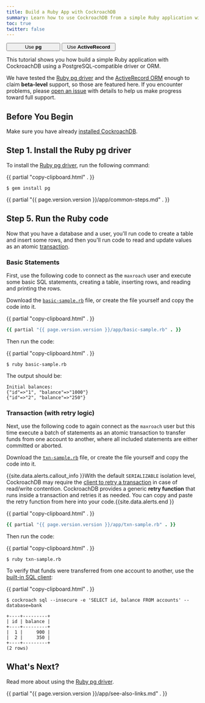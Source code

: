 ```yaml
---
title: Build a Ruby App with CockroachDB
summary: Learn how to use CockroachDB from a simple Ruby application with the pg client driver.
toc: true
twitter: false
---
```


<div class="filters filters-big clearfix">
    <a href="build-a-ruby-app-with-cockroachdb.html"><button style="width: 28%" class="filter-button current">Use <strong>pg</strong></button></a>
    <a href="build-a-ruby-app-with-cockroachdb-activerecord.html"><button style="width: 28%" class="filter-button">Use <strong>ActiveRecord</strong></button></a>
</div>

This tutorial shows you how build a simple Ruby application with CockroachDB using a PostgreSQL-compatible driver or ORM.

We have tested the [Ruby pg driver](https://rubygems.org/gems/pg) and the [ActiveRecord ORM](http://guides.rubyonrails.org/active_record_basics.html) enough to claim **beta-level** support, so those are featured here. If you encounter problems, please [open an issue](https://github.com/cockroachdb/cockroach/issues/new) with details to help us make progress toward full support.


## Before You Begin

Make sure you have already [installed CockroachDB](install-cockroachdb.html).

## Step 1. Install the Ruby pg driver

To install the [Ruby pg driver](https://rubygems.org/gems/pg), run the following command:

{{ partial "copy-clipboard.html" . }}
~~~ shell
$ gem install pg
~~~

{{ partial "{{ page.version.version }}/app/common-steps.md" . }}

## Step 5. Run the Ruby code

Now that you have a database and a user, you'll run code to create a table and insert some rows, and then you'll run code to read and update values as an atomic [transaction](transactions.html).

### Basic Statements

First, use the following code to connect as the `maxroach` user and execute some basic SQL statements, creating a table, inserting rows, and reading and printing the rows.

Download the <a href="https://raw.githubusercontent.com/cockroachdb/docs/master/_includes/{{ page.version.version }}/app/basic-sample.rb" download><code>basic-sample.rb</code></a> file, or create the file yourself and copy the code into it.

{{ partial "copy-clipboard.html" . }}
~~~ ruby
{{ partial "{{ page.version.version }}/app/basic-sample.rb" . }}
~~~

Then run the code:

{{ partial "copy-clipboard.html" . }}
~~~ shell
$ ruby basic-sample.rb
~~~

The output should be:

~~~
Initial balances:
{"id"=>"1", "balance"=>"1000"}
{"id"=>"2", "balance"=>"250"}
~~~

### Transaction (with retry logic)

Next, use the following code to again connect as the `maxroach` user but this time execute a batch of statements as an atomic transaction to transfer funds from one account to another, where all included statements are either committed or aborted.

Download the <a href="https://raw.githubusercontent.com/cockroachdb/docs/master/_includes/{{ page.version.version }}/app/txn-sample.rb" download><code>txn-sample.rb</code></a> file, or create the file yourself and copy the code into it.

{{site.data.alerts.callout_info }}With the default <code>SERIALIZABLE</code> isolation level, CockroachDB may require the <a href="transactions.html#transaction-retries">client to retry a transaction</a> in case of read/write contention. CockroachDB provides a generic <strong>retry function</strong> that runs inside a transaction and retries it as needed. You can copy and paste the retry function from here into your code.{{site.data.alerts.end }}

{{ partial "copy-clipboard.html" . }}
~~~ ruby
{{ partial "{{ page.version.version }}/app/txn-sample.rb" . }}
~~~

Then run the code:

{{ partial "copy-clipboard.html" . }}
~~~ shell
$ ruby txn-sample.rb
~~~

To verify that funds were transferred from one account to another, use the [built-in SQL client](use-the-built-in-sql-client.html):

{{ partial "copy-clipboard.html" . }}
~~~ shell
$ cockroach sql --insecure -e 'SELECT id, balance FROM accounts' --database=bank
~~~

~~~
+----+---------+
| id | balance |
+----+---------+
|  1 |     900 |
|  2 |     350 |
+----+---------+
(2 rows)
~~~

## What's Next?

Read more about using the [Ruby pg driver](https://rubygems.org/gems/pg).

{{ partial "{{ page.version.version }}/app/see-also-links.md" . }}

